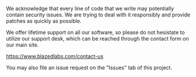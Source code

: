 We acknowledge that every line of code that we write may potentially contain security issues.
We are trying to deal with it responsibly and provide patches as quickly as possible. 

We offer lifetime support on all our software, so please do not hesistate to utilize our support desk, which can be reached through the contact form on our main site.

https://www.blazedlabs.com/contact-us

You may also file an issue request on the "Issues" tab of this project.
